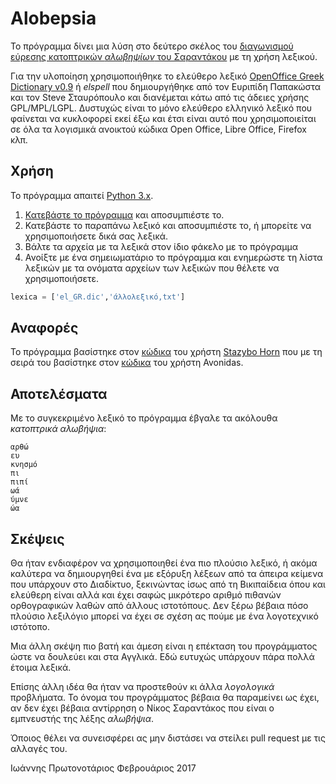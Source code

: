 # Alobepsia
Το πρόγραμμα δίνει μια λύση στο δεύτερο σκέλος του [διαγωνισμού εύρεσης κατοπτρικών *αλωβηψίων* του Σαραντάκου](https://sarantakos.wordpress.com/2017/02/10/atbash) με τη χρήση λεξικού.

Για την υλοποίηση χρησιμοποιήθηκε το ελεύθερο λεξικό [OpenOffice Greek Dictionary v0.9](http://www.elspell.gr/) ή *elspell* που δημιουργήθηκε από τον Ευριπίδη Παπακώστα και τον Steve Σταυρόπουλο και διανέμεται κάτω από τις άδειες χρήσης GPL/MPL/LGPL. Δυστυχώς είναι το μόνο ελεύθερο ελληνικό λεξικό που φαίνεται να κυκλοφορεί εκεί έξω και έτσι είναι αυτό που χρησιμοποιείται σε όλα τα λογισμικά ανοικτού κώδικα Open Office, Libre Office, Firefox κλπ.

## Χρήση

Το πρόγραμμα απαιτεί [Python 3.x](https://www.python.org/downloads/).

1. [Κατεβάστε το πρόγραμμα](https://github.com/Protonotarios/Alobepsia/releases/) και αποσυμπιέστε το.
2. Κατεβάστε το παραπάνω λεξικό και αποσυμπιέστε το, ή μπορείτε να χρησιμοποιήσετε δικά σας λεξικά.
3. Βάλτε τα αρχεία με τα λεξικά στον ίδιο φάκελο με το πρόγραμμα
4. Ανοίξτε με ένα σημειωματάριο το πρόγραμμα και ενημερώστε τη λίστα λεξικών με τα ονόματα αρχείων των λεξικών που θέλετε να χρησιμοποιήσετε.
```python
lexica = ['el_GR.dic','άλλολεξικό,txt']
``` 

## Αναφορές

Το πρόγραμμα βασίστηκε στον [κώδικα](https://sarantakos.wordpress.com/2017/02/10/atbash/#comment-413939) του χρήστη [Stazybο Hοrn](https://malvumaldit.wordpress.com/) που με τη σειρά του βασίστηκε στον [κώδικα](https://sarantakos.wordpress.com/2017/02/10/atbash/#comment-413901) του χρήστη Avonidas.

## Αποτελέσματα

Με το συγκεκριμένο λεξικό το πρόγραμμα έβγαλε τα ακόλουθα *κατοπτρικά αλωβήψια*:
```
αρθώ
ευ
κνησμό
πι
πιπί
ωά
ύμνε
ώα
```

## Σκέψεις

Θα ήταν ενδιαφέρον να χρησιμοποιηθεί ένα πιο πλούσιο λεξικό, ή ακόμα καλύτερα να δημιουργηθεί ένα με εξόρυξη λέξεων από τα άπειρα κείμενα που υπάρχουν στο Διαδίκτυο, ξεκινώντας ίσως από τη Βικιπαίδεια όπου και ελεύθερη είναι αλλά και έχει σαφώς μικρότερο αριθμό πιθανών ορθογραφικών λαθών από άλλους ιστοτόπους. Δεν ξέρω βέβαια πόσο πλούσιο λεξιλόγιο μπορεί να έχει σε σχέση ας πούμε με ένα λογοτεχνικό ιστότοπο.

Μια άλλη σκέψη πιο βατή και άμεση είναι η επέκταση του προγράμματος ώστε να δουλεύει και στα Αγγλικά. Εδώ ευτυχώς υπάρχουν πάρα πολλά έτοιμα λεξικά.

Επίσης άλλη ιδέα θα ήταν να προστεθούν κι άλλα *λογολογικά* προβλήματα. Το όνομα του προγράμματος βέβαια θα παραμείνει ως έχει, αν δεν έχει βέβαια αντίρρηση ο Νίκος Σαραντάκος που είναι ο εμπνευστής της λέξης *αλωβήψια*.

Όποιος θέλει να συνεισφέρει ας μην διστάσει να στείλει pull request με τις αλλαγές του.

Ιωάννης Πρωτονοτάριος
Φεβρουάριος 2017
